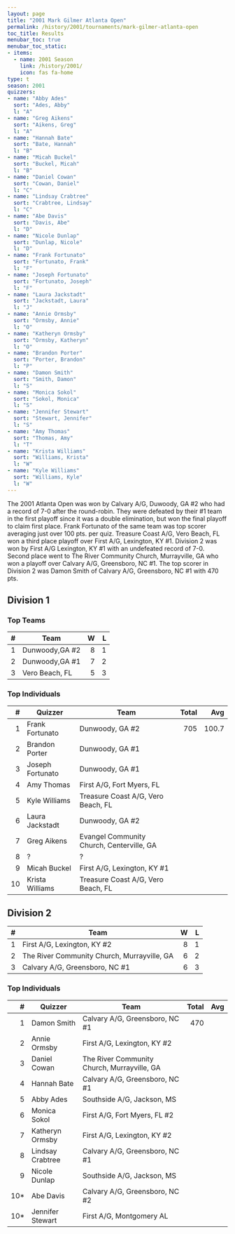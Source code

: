 ```yaml
---
layout: page
title: "2001 Mark Gilmer Atlanta Open"
permalink: /history/2001/tournaments/mark-gilmer-atlanta-open
toc_title: Results
menubar_toc: true
menubar_toc_static:
- items:
  - name: 2001 Season
    link: /history/2001/
    icon: fas fa-home
type: t
season: 2001
quizzers:
- name: "Abby Ades"
  sort: "Ades, Abby"
  l: "A"
- name: "Greg Aikens"
  sort: "Aikens, Greg"
  l: "A"
- name: "Hannah Bate"
  sort: "Bate, Hannah"
  l: "B"
- name: "Micah Buckel"
  sort: "Buckel, Micah"
  l: "B"
- name: "Daniel Cowan"
  sort: "Cowan, Daniel"
  l: "C"
- name: "Lindsay Crabtree"
  sort: "Crabtree, Lindsay"
  l: "C"
- name: "Abe Davis"
  sort: "Davis, Abe"
  l: "D"
- name: "Nicole Dunlap"
  sort: "Dunlap, Nicole"
  l: "D"
- name: "Frank Fortunato"
  sort: "Fortunato, Frank"
  l: "F"
- name: "Joseph Fortunato"
  sort: "Fortunato, Joseph"
  l: "F"
- name: "Laura Jackstadt"
  sort: "Jackstadt, Laura"
  l: "J"
- name: "Annie Ormsby"
  sort: "Ormsby, Annie"
  l: "O"
- name: "Katheryn Ormsby"
  sort: "Ormsby, Katheryn"
  l: "O"
- name: "Brandon Porter"
  sort: "Porter, Brandon"
  l: "P"
- name: "Damon Smith"
  sort: "Smith, Damon"
  l: "S"
- name: "Monica Sokol"
  sort: "Sokol, Monica"
  l: "S"
- name: "Jennifer Stewart"
  sort: "Stewart, Jennifer"
  l: "S"
- name: "Amy Thomas"
  sort: "Thomas, Amy"
  l: "T"
- name: "Krista Williams"
  sort: "Williams, Krista"
  l: "W"
- name: "Kyle Williams"
  sort: "Williams, Kyle"
  l: "W"
---
```


The 2001 Atlanta Open was won by Calvary A/G, Duwoody, GA #2 who had a record of 7-0 after the round-robin. They were defeated
by their #1 team in the first playoff since it was a double elimination, but won the final playoff to claim first place.
Frank Fortunato of the same team was top scorer averaging just over 100 pts. per quiz. Treasure Coast A/G, Vero Beach, FL won
a third place playoff over First A/G, Lexington, KY #1. Division 2 was won by First A/G Lexington, KY #1 with an undefeated record of 7-0.
Second place went to The River Community Church, Murrayville, GA who won a playoff over Calvary A/G, Greensboro, NC #1.
The top scorer in Division 2 was Damon Smith of Calvary A/G, Greensboro, NC #1 with 470 pts.

## Division 1

### Top Teams

|    # | Team           |    W |    L |
| ---: | -------------- | ---: | ---: |
|    1 | Dunwoody,GA #2 |    8 |    1 |
|    2 | Dunwoody,GA #1 |    7 |    2 |
|    3 | Vero Beach, FL |    5 |    3 |

### Top Individuals

|    # | Quizzer          | Team                                      | Total |   Avg |
| ---: | ---------------- | ----------------------------------------- | ----: | ----: |
|    1 | Frank Fortunato  | Dunwoody, GA #2                           |   705 | 100.7 |
|    2 | Brandon Porter   | Dunwoody, GA #1                           |       |       |
|    3 | Joseph Fortunato | Dunwoody, GA #1                           |       |       |
|    4 | Amy Thomas       | First A/G, Fort Myers, FL                 |       |       |
|    5 | Kyle Williams    | Treasure Coast A/G, Vero Beach, FL        |       |       |
|    6 | Laura Jackstadt  | Dunwoody, GA #2                           |       |       |
|    7 | Greg Aikens      | Evangel Community Church, Centerville, GA |       |       |
|    8 | ?                | ?                                         |       |       |
|    9 | Micah Buckel     | First A/G, Lexington, KY #1               |       |       |
|   10 | Krista Williams  | Treasure Coast A/G, Vero Beach, FL        |       |       |

## Division 2

|    # | Team                                        |    W |    L |
| ---: | ------------------------------------------- | ---: | ---: |
|    1 | First A/G, Lexington, KY #2                 |    8 |    1 |
|    2 | The River Community Church, Murrayville, GA |    6 |    2 |
|    3 | Calvary A/G, Greensboro, NC #1              |    6 |    3 |

### Top Individuals

|    # | Quizzer          | Team                                        | Total |  Avg |
| ---: | ---------------- | ------------------------------------------- | ----: | ---: |
|    1 | Damon Smith      | Calvary A/G, Greensboro, NC #1              |   470 |      |
|    2 | Annie Ormsby     | First A/G, Lexington, KY #2                 |       |      |
|    3 | Daniel Cowan     | The River Community Church, Murrayville, GA |       |      |
|    4 | Hannah Bate      | Calvary A/G, Greensboro, NC #1              |       |      |
|    5 | Abby Ades        | Southside A/G, Jackson, MS                  |       |      |
|    6 | Monica Sokol     | First A/G, Fort Myers, FL #2                |       |      |
|    7 | Katheryn Ormsby  | First A/G, Lexington, KY #2                 |       |      |
|    8 | Lindsay Crabtree | Calvary A/G, Greensboro, NC #1              |       |      |
|    9 | Nicole Dunlap    | Southside A/G, Jackson, MS                  |       |      |
|  10* | Abe Davis        | Calvary A/G, Greensboro, NC #2              |       |      |
|  10* | Jennifer Stewart | First A/G, Montgomery AL                    |       |      |